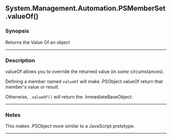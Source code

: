 System.Management.Automation.PSMemberSet.valueOf()
--------------------------------------------------

### Synopsis
Returns the Value Of an object

---

### Description

valueOf allows you to override the returned value (in _some_ circumstances).

Defining a member named `valueOf` will make .PSObject.valueOf return that member's value or result.

Otherwise, `.valueOf()` will return the .ImmediateBaseObject.

---

### Notes
This makes .PSObject more similar to a JavaScript prototype.

---
